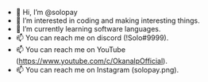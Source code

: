 - 👋 Hi, I’m @solopay
- 👀 I’m interested in coding and making interesting things.
- 🌱 I’m currently learning software languages.
- 📫 You can reach me on discord (!Solo#9999).
- 📫 You can reach me on YouTube (https://www.youtube.com/c/OkanalpOfficial).
- 📫 You can reach me on Instagram (solopay.png).
